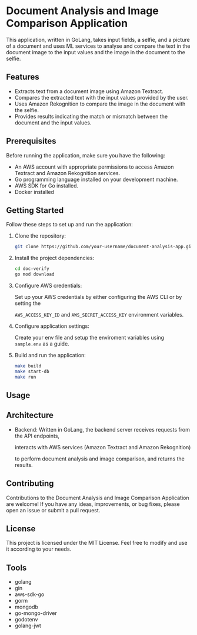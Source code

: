 # Document Analysis and Image Comparison Application

This application, written in GoLang, takes input fields, a selfie, and a picture of a document and uses ML services to analyse and compare the text in the document image to the input values and  the image in the document to the selfie.

## Features

- Extracts text from a document image using Amazon Textract.
- Compares the extracted text with the input values provided by the user.
- Uses Amazon Rekognition to compare the image in the document with the selfie.
- Provides results indicating the match or mismatch between the document and the input values.

## Prerequisites

Before running the application, make sure you have the following:

- An AWS account with appropriate permissions to access Amazon Textract and Amazon Rekognition services.
- Go programming language installed on your development machine.
- AWS SDK for Go installed.
- Docker installed

## Getting Started

Follow these steps to set up and run the application:

1. Clone the repository:

   ```bash
   git clone https://github.com/your-username/document-analysis-app.git

2. Install the project dependencies:

    ```bash
    cd doc-verify
    go mod download

3. Configure AWS credentials:

    Set up your AWS credentials by either configuring the AWS CLI or by setting the

    `AWS_ACCESS_KEY_ID` and `AWS_SECRET_ACCESS_KEY` environment variables.

4. Configure application settings:

    Create your env file and setup the enviroment variables using `sample.env` as a guide.

5. Build and run the application:

    ```bash
    make build
    make start-db
    make run

## Usage

## Architecture

- Backend: Written in GoLang, the backend server receives requests from the API endpoints,
  
  interacts with AWS services (Amazon Textract and Amazon Rekognition)
  
  to perform document analysis and image comparison, and returns the results.

## Contributing

Contributions to the Document Analysis and Image Comparison Application are welcome! If you have any ideas, improvements, or bug fixes, please open an issue or submit a pull request.

## License

This project is licensed under the MIT License. Feel free to modify and use it according to your needs.

## Tools

- golang
- gin
- aws-sdk-go
- gorm
- mongodb
- go-mongo-driver
- godotenv
- golang-jwt

